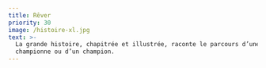 ```yaml
---
title: Rêver
priority: 30
image: /histoire-xl.jpg
text: >-
  La grande histoire, chapitrée et illustrée, raconte le parcours d’une
  championne ou d’un champion.
---
```



